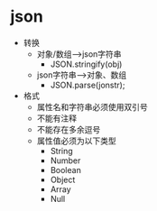 # json #
- 转换
	- 对象/数组-->json字符串 
		- JSON.stringify(obj)
	- json字符串-->对象、数组
		- JSON.parse(jonstr);
- 格式
	- 属性名和字符串必须使用双引号
	- 不能有注释
	- 不能存在多余逗号
	- 属性值必须为以下类型
		- String
		- Number
		- Boolean
		- Object
		- Array
		- Null